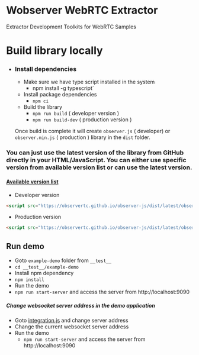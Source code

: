 # Wobserver WebRTC Extractor
Extractor Development Toolkits for WebRTC Samples


# Build library locally

- ### Install dependencies
  - Make sure we have type script installed in the system
    - npm install -g typescript`
  - Install package dependencies 
    - `npm ci`
  - Build the library
    - `npm run build` ( developer version )
    - `npm run build-dev` ( production version )

  Once build is complete it will create `observer.js` ( developer) or `observer.min.js` ( production ) library in the `dist` folder.


### You can just use the latest version of the library from GitHub directly in your HTML/JavaScript. You can either use specific version from available version list or can use the latest version. 
#### [Available version list](https://github.com/ObserveRTC/observer-js/tags)

  - Developer version

  ```html
  <script src="https://observertc.github.io/observer-js/dist/latest/observer.js"></script>
  ```

  - Production version

  ```html
  <script src="https://observertc.github.io/observer-js/dist/latest/observer.min.js"></script>
  ```


## Run demo 

  - Goto `example-demo` folder from `__test__`
   - `cd __test__/example-demo`
  - Install npm dependency
   - `npm install`
  - Run the demo
   - `npm run start-server` and access the server from http://localhost:9090


 ##### Change websocket server address in the demo application

  - Goto [integration.js](__test__/example-demo/js/integration.js#L20) and change server address
  - Change the current websocket server address
  - Run the demo
    - `npm run start-server` and access the server from http://localhost:9090
